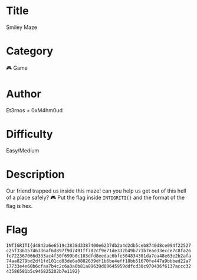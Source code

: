 # Title

Smiley Maze

# Category

🎮 Game

# Author

Et3rnos + 0xM4hm0ud

# Difficulty

Easy/Medium

# Description

Our friend trapped us inside this maze! can you help us get out of this hell of a place safely? 🎮
Put the flag inside `INTIGRITI{}` and the format of the flag is hex.

# Flag

`INTIGRITI{d4842a6e6519c3838d3387400e6237db2a4d2db5ceb8740d8ce094f22527c25f33615746336af6d897f9d7491ff782cf9e71de332b49b771b7eae33ecce7c8fa26fe722367066d333ac4f30f699b0c103dfd8eedac6bfe504834301da7ea48e63e2b2afa74aa8279bd2df1fd101cd83de6a0882639df1b6be4eff18bb51670fe447a9bbbed22a717733e4e60b6cfaa7b4c2c6a3a0b81a89639d09645959ddfcd30c970436f6137accc3243586581b5c946825202b7e1192}`
